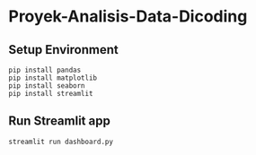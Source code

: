 # Proyek-Analisis-Data-Dicoding

## Setup Environment
```
pip install pandas
pip install matplotlib
pip install seaborn
pip install streamlit
```

## Run Streamlit app
```
streamlit run dashboard.py
```
